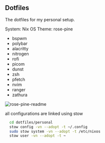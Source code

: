 ## Dotfiles

The dotfiles for my personal setup.

System: Nix OS 
Theme: rose-pine

- bspwm
- polybar
- alacritty
- nitrogen
- rofi
- picom
- dunst
- zsh
- pfetch
- nvim
- ranger
- zathura


![rose-pine-readme](https://user-images.githubusercontent.com/8405459/214701411-b2728d3a-8144-41e8-8edc-b66f9a6ca7d7.png)

all configurations are linked using stow

```bash
  cd dotfiles/personal
  stow config -vn --adopt -t ~/.config
  sudo stow system -vn --adopt -t /etc/nixos
  stow user -vn --adopt -t ~
```
